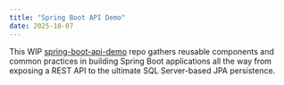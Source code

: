 ```yaml
---
title: "Spring Boot API Demo"
date: 2025-10-07
---
```


This WIP [spring-boot-api-demo](https://github.com/danielpaval/spring-boot-api-demo) repo gathers reusable components and common practices in building Spring Boot applications all the way from exposing a REST API to the ultimate SQL Server-based JPA persistence.